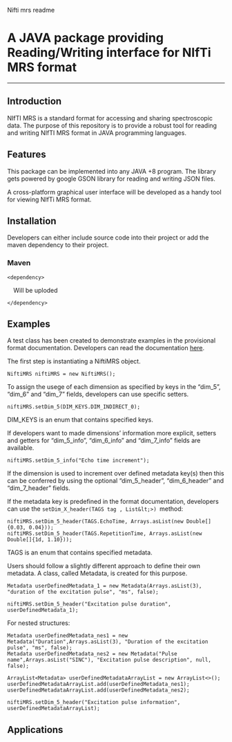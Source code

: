 <!-- Copy and paste the converted output. -->

<!-----
NEW: Check the "Suppress top comment" option to remove this info from the output.

Conversion time: 0.427 seconds.


Using this Markdown file:

1. Paste this output into your source file.
2. See the notes and action items below regarding this conversion run.
3. Check the rendered output (headings, lists, code blocks, tables) for proper
   formatting and use a linkchecker before you publish this page.

Conversion notes:

* Docs to Markdown version 1.0β29
* Tue Dec 08 2020 10:19:33 GMT-0800 (PST)
* Source doc: Untitled document
----->


Nifti mrs readme


# A JAVA package providing Reading/Writing interface for NIfTi MRS format



---



## Introduction

NIfTI MRS is a standard format for accessing and sharing spectroscopic data. The purpose of this repository is to provide a robust tool for reading and writing NIfTI MRS format in JAVA programming languages.


## Features

This package can be implemented into any JAVA +8 program. The library gets powered by google GSON library for reading and writing JSON files. 

A cross-platform graphical user interface will be developed as a handy tool for viewing NIfTi MRS format.


## Installation

Developers can either include source code into their project or add the maven dependency to their project.


### Maven


```
<dependency>
```


`  `Will be uploded


```
</dependency>
```



## Examples

A test class has been created to demonstrate examples in the provisional format documentation. Developers can read the documentation [here](https://docs.google.com/document/d/1tC4ugzGUPLoqHRGrWvOcGCuCh_Dogx_uu0cxKub0EsM/edit?usp=sharing). 

The first step is instantiating a NiftiMRS object.


```
NiftiMRS niftiMRS = new NiftiMRS();
```


To assign the usege of each dimension as specified by keys in the “dim_5”, “dim_6” and “dim_7” fields, developers can use specific setters.


```
niftiMRS.setDim_5(DIM_KEYS.DIM_INDIRECT_0);
```


DIM_KEYS is an enum that contains specified keys.

If developers want to made dimensions’ information more explicit, setters and getters for “dim_5_info”, “dim_6_info” and “dim_7_info” fields are available. 


```
niftiMRS.setDim_5_info("Echo time increment");
```


If the dimension is used to increment over defined metadata key(s) then this can be conferred by using the optional “dim_5_header”, “dim_6_header” and “dim_7_header” fields.

If the metadata key is predefined in the format documentation, developers can use the `setDim_X_header(TAGS tag , List&lt;>) `method:


```
niftiMRS.setDim_5_header(TAGS.EchoTime, Arrays.asList(new Double[]{0.03, 0.04}));
niftiMRS.setDim_5_header(TAGS.RepetitionTime, Arrays.asList(new Double[]{1d, 1.10}));
```


TAGS is an enum that contains specified metadata.

Users should follow a slightly different approach to define their own metadata. A class, called Metadata, is created for this purpose.


```
Metadata userDefinedMetadata_1 = new Metadata(Arrays.asList(3), "duration of the excitation pulse", "ms", false);

niftiMRS.setDim_5_header("Excitation pulse duration", userDefinedMetadata_1);
```


For nested structures:


```
Metadata userDefinedMetadata_nes1 = new Metadata("Duration",Arrays.asList(3), "Duration of the excitation pulse", "ms", false);
Metadata userDefinedMetadata_nes2 = new Metadata("Pulse name",Arrays.asList("SINC"), "Excitation pulse description", null, false);

ArrayList<Metadata> userDefinedMetadataArrayList = new ArrayList<>();
userDefinedMetadataArrayList.add(userDefinedMetadata_nes1);
userDefinedMetadataArrayList.add(userDefinedMetadata_nes2);

niftiMRS.setDim_5_header("Excitation pulse information", userDefinedMetadataArrayList);
```



## Applications
